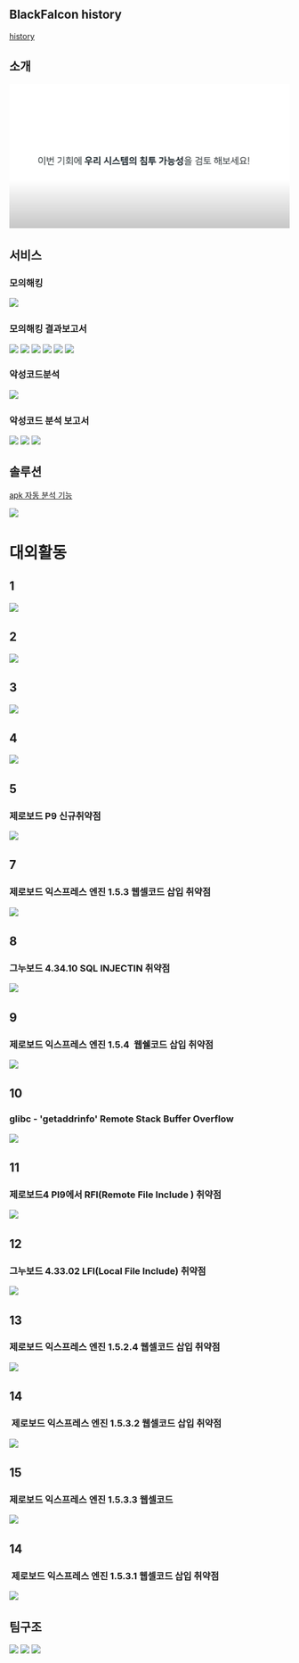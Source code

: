 ## BlackFalcon history

[history](https://speedr00t.tistory.com/notice/882)


## 소개 

[![](./intro.PNG)](https://www.youtube.com/watch?v=Qkf_lEW3oLY)

## 서비스
### 모의해킹
![](https://img1.daumcdn.net/thumb/R1280x0/?scode=mtistory2&fname=https%3A%2F%2Fblog.kakaocdn.net%2Fdn%2F6Bjl6%2FbtqKXK0HQwv%2F4UBphGKIZEbGtJV3V1aRFk%2Fimg.png)

### 모의해킹 결과보고서

![](https://img1.daumcdn.net/thumb/R1280x0/?scode=mtistory2&fname=https%3A%2F%2Fblog.kakaocdn.net%2Fdn%2Fcel6cr%2FbtqKZncTsN9%2FkFPzfFGIYyJcqLNpTvG550%2Fimg.jpg)
![](https://img1.daumcdn.net/thumb/R1280x0/?scode=mtistory2&fname=https%3A%2F%2Fblog.kakaocdn.net%2Fdn%2FcJqpGk%2FbtqK05bZZx4%2FnxE2jYkY9NEcp4bcB5zt3K%2Fimg.jpg)
![](https://img1.daumcdn.net/thumb/R1280x0/?scode=mtistory2&fname=https%3A%2F%2Fblog.kakaocdn.net%2Fdn%2F5U15x%2FbtqK2q02tUq%2FSCkUMdFzYxLR7zEZklnMo1%2Fimg.jpg)
![](https://img1.daumcdn.net/thumb/R1280x0/?scode=mtistory2&fname=https%3A%2F%2Fblog.kakaocdn.net%2Fdn%2FdaCvyC%2FbtqK3EEufhi%2Fy0zXKFxZgkH8dV5a62kXGk%2Fimg.jpg)
![](https://img1.daumcdn.net/thumb/R1280x0/?scode=mtistory2&fname=https%3A%2F%2Fblog.kakaocdn.net%2Fdn%2FtOKoU%2FbtqK2YJYl6M%2FZXqHNFguPkBXJkAuolY0O0%2Fimg.jpg)
![](https://img1.daumcdn.net/thumb/R1280x0/?scode=mtistory2&fname=https%3A%2F%2Fblog.kakaocdn.net%2Fdn%2FYSaPA%2FbtqKYlNeWJX%2Fpbpfk4s6Z1pGYqUZKvF4ck%2Fimg.jpg)


### 악성코드분석
![](https://img1.daumcdn.net/thumb/R1280x0/?scode=mtistory2&fname=https%3A%2F%2Fblog.kakaocdn.net%2Fdn%2FbVPW4P%2FbtqK3CUcUDD%2Fvm9504lH8DHP3b7a8ubb11%2Fimg.jpg)

### 악성코드 분석 보고서
![](https://img1.daumcdn.net/thumb/R1280x0/?scode=mtistory2&fname=https%3A%2F%2Fblog.kakaocdn.net%2Fdn%2FdP82rT%2FbtqK2rloQDZ%2FfRkgkZZ1csKw1LZe3JUypk%2Fimg.jpg)
![](https://img1.daumcdn.net/thumb/R1280x0/?scode=mtistory2&fname=https%3A%2F%2Fblog.kakaocdn.net%2Fdn%2FuuytF%2FbtqK2sLjtMP%2Fr77jkjsDFXxP05ydB83o1K%2Fimg.jpg)
![](https://img1.daumcdn.net/thumb/R1280x0/?scode=mtistory2&fname=https%3A%2F%2Fblog.kakaocdn.net%2Fdn%2Fbl7TC6%2FbtqK2YDaYbO%2FakPHIxLyZhJNyVkfkHw331%2Fimg.jpg)

## 솔루션
[apk 자동 분석 기능](https://www.youtube.com/watch?v=mz41Nte44hg)

[![](http://www.boannews.com/media/upFiles2/2020/11/1848878_2235.JPG)](https://www.boannews.com/media/view.asp?idx=92597)

# 대외활동

## 1

[![](https://img1.daumcdn.net/thumb/R1280x0/?scode=mtistory2&fname=https%3A%2F%2Fblog.kakaocdn.net%2Fdn%2FkKvVz%2FbtqK6fjUoaF%2FLSbxrryMjXf8K28OCIC3B0%2Fimg.png)](https://www.dailysecu.com/news/articleView.html?idxno=2252)


## 2

[![](https://img1.daumcdn.net/thumb/R1280x0/?scode=mtistory2&fname=https%3A%2F%2Fblog.kakaocdn.net%2Fdn%2FMU2U2%2FbtqK3DeulEL%2FZskuRodIi7tsKiJ2ppVywK%2Fimg.png)](https://www.boannews.com/media/view.asp?idx=78743)

## 3

[![](https://img1.daumcdn.net/thumb/R1280x0/?scode=mtistory2&fname=https%3A%2F%2Fblog.kakaocdn.net%2Fdn%2FbHERyH%2FbtqK15bMCTN%2F4XTYz95kmKjTdlbLPC8k51%2Fimg.png)](https://www.boannews.com/media/view.asp?idx=57735&kind=1&search=title&find=owasp)


## 4

[![](https://img1.daumcdn.net/thumb/R1280x0/?scode=mtistory2&fname=https%3A%2F%2Fblog.kakaocdn.net%2Fdn%2FbbjJW5%2FbtqK2sdsmf1%2Fd7FNpgbgEXk9PR72N2nKck%2Fimg.png)](https://www.boannews.com/media/view.asp?idx=56892&page=1&kind=5)


## 5 
### 제로보드 P9 신규취약점
[![](https://img1.daumcdn.net/thumb/R1280x0/?scode=mtistory2&fname=https%3A%2F%2Fblog.kakaocdn.net%2Fdn%2Fc9m7rc%2FbtqKXMc99SX%2F7Q2T2IVg0eKMN8H3oat70k%2Fimg.png)](https://www.boannews.com/media/view.asp?idx=24578)


## 7
### 제로보드 익스프레스 엔진 1.5.3 웹셀코드 삽입 취약점 

[![](https://img1.daumcdn.net/thumb/R1280x0/?scode=mtistory2&fname=https%3A%2F%2Fblog.kakaocdn.net%2Fdn%2F0FnwK%2FbtqK2q02vuY%2FikJSnK2NDmU4wzzG5DNC41%2Fimg.png)](https://zdnet.co.kr/view/?no=20120906165314&re=R_20120920192608)


## 8
### 그누보드 4.34.10 SQL INJECTIN 취약점
[![](https://img1.daumcdn.net/thumb/R1280x0/?scode=mtistory2&fname=https%3A%2F%2Fblog.kakaocdn.net%2Fdn%2FenyIbN%2FbtqK6e6ng8x%2FyzFAjklYpoXGLqpMOk9x7K%2Fimg.png)](https://sir.kr/g4_pds/6476)


## 9
### 제로보드 익스프레스 엔진 1.5.4  웹쉘코드 삽입 취약점 

[![](https://img1.daumcdn.net/thumb/R1280x0/?scode=mtistory2&fname=https%3A%2F%2Fblog.kakaocdn.net%2Fdn%2F9eTiu%2FbtqKYnxsEcg%2Fr0VBjfx9MaMQKD2xUO3Ak1%2Fimg.png)](https://www.dailysecu.com/news/articleView.html?idxno=4299)

## 10
###  glibc - 'getaddrinfo' Remote Stack Buffer Overflow 

[![](https://img1.daumcdn.net/thumb/R1280x0/?scode=mtistory2&fname=https%3A%2F%2Fblog.kakaocdn.net%2Fdn%2FmgYp5%2FbtqK04xo9sX%2FIzDgwfFe472X2OqLP6TaJK%2Fimg.png)](https://www.exploit-db.com/exploits/40339)


## 11
### 제로보드4 PI9에서 RFI(Remote File Include ) 취약점
![](https://img1.daumcdn.net/thumb/R1280x0/?scode=mtistory2&fname=https%3A%2F%2Fblog.kakaocdn.net%2Fdn%2Fm40zP%2FbtqK04jRDI1%2FxAqz6ZpNCBNMegtd6eDZ40%2Fimg.jpg)



## 12

### 그누보드 4.33.02 LFI(Local File Include) 취약점

[![](https://img1.daumcdn.net/thumb/R1280x0/?scode=mtistory2&fname=https%3A%2F%2Fblog.kakaocdn.net%2Fdn%2Fc4YdMr%2FbtqK04EaPo0%2FR90Rtcu5vAKaqaxspoe6g1%2Fimg.jpg)](https://sir.kr/bbs/board.php?bo_table=g4_pds&wr_id=5651)


## 13

### 제로보드 익스프레스 엔진 1.5.2.4 웹셀코드 삽입 취약점 

[![](https://img1.daumcdn.net/thumb/R1280x0/?scode=mtistory2&fname=https%3A%2F%2Fblog.kakaocdn.net%2Fdn%2FbweHcf%2FbtqK6eSPMNt%2FKYSWompymC2QDcqT7EmWF1%2Fimg.jpg)](https://www.boannews.com/media/view.asp?idx=31328&page=1909&kind=3)


## 14
###   제로보드 익스프레스 엔진 1.5.3.2 웹셀코드 삽입 취약점 

![](https://img1.daumcdn.net/thumb/R1280x0/?scode=mtistory2&fname=https%3A%2F%2Fblog.kakaocdn.net%2Fdn%2FbrV02l%2FbtqKZmSAaUl%2Fv2eKlfVKBIB8HfyCjMdzs0%2Fimg.jpg)


## 15
###  제로보드 익스프레스 엔진 1.5.3.3 웹셀코드 

[![](https://img1.daumcdn.net/thumb/R1280x0/?scode=mtistory2&fname=https%3A%2F%2Fblog.kakaocdn.net%2Fdn%2Fwecdx%2FbtqKYmL3CBx%2FSqDx0uyFmUYwKQckwHhSk0%2Fimg.jpg)](https://www.boannews.com/media/view.asp?idx=33811&page=3&kind=3)


## 14
###  제로보드 익스프레스 엔진 1.5.3.1 웹셀코드 삽입 취약점 

![](https://img1.daumcdn.net/thumb/R1280x0/?scode=mtistory2&fname=https%3A%2F%2Fblog.kakaocdn.net%2Fdn%2F8rG7s%2FbtqK04xo9wK%2FBsEafhA6w6AGglfAKPkqJ0%2Fimg.jpg)


## 팀구조

![](https://img1.daumcdn.net/thumb/R1280x0/?scode=mtistory2&fname=https%3A%2F%2Fblog.kakaocdn.net%2Fdn%2FbOlAeq%2FbtqK16uW55w%2FAIsmmyub5cYWWqbaYFx641%2Fimg.jpg)
![](https://img1.daumcdn.net/thumb/R1280x0/?scode=mtistory2&fname=https%3A%2F%2Fblog.kakaocdn.net%2Fdn%2FQmEur%2FbtqKYmFjeYn%2FKB9gtCZzhcE7iFRujtRjS0%2Fimg.jpg)
![](https://img1.daumcdn.net/thumb/R1280x0/?scode=mtistory2&fname=https%3A%2F%2Fblog.kakaocdn.net%2Fdn%2Fc8TkGK%2FbtqKXKsTAF2%2FcKXkRqo3CtCkWTvRQGhe0k%2Fimg.jpg)
